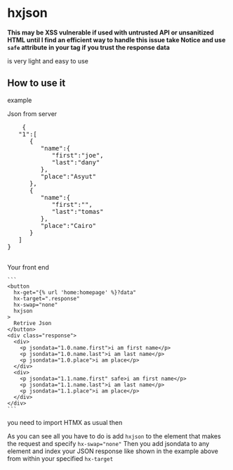 <h1>hxjson</h1>

**This may be XSS vulnerable if used with untrusted API or unsanitized HTML until I find an efficient way to handle this issue take Notice and use `safe` attribute in your tag if you trust the response data**

is very light and easy to use
<h2>How to use it</h2>
<p>
  example
  <p>Json from server</p>
  <pre>
    {
   "1":[
      {
         "name":{
            "first":"joe",
            "last":"dany"
         },
         "place":"Asyut"
      },
      {
         "name":{
            "first":"<script>alert('Hi')</script>",
            "last":"tomas"
         },
         "place":"Cairo"
      }
   ]
}
  </pre>
  <p>Your front end</p>
  
    ```
    <button
      hx-get="{% url 'home:homepage' %}?data"
      hx-target=".response"
      hx-swap="none"
      hxjson
    >
      Retrive Json
    </button>
    <div class="response">
      <div>
        <p jsondata="1.0.name.first">i am first name</p>
        <p jsondata="1.0.name.last">i am last name</p>
        <p jsondata="1.0.place">i am place</p>
      </div>
      <div>
        <p jsondata="1.1.name.first" safe>i am first name</p>
        <p jsondata="1.1.name.last">i am last name</p>
        <p jsondata="1.1.place">i am place</p>
      </div>
    </div>
    ```
  </code>
  </p>
  you need to import HTMX as usual then
  
  As you can see all you have to do is add `hxjson` to the element that makes the request and specify `hx-swap="none"`
  Then you add jsondata to any element and index your JSON response like shown in the example above from within 
  your specified `hx-target`
